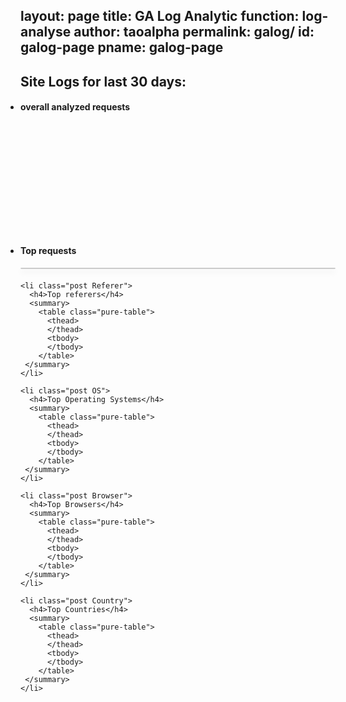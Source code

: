 layout: page
title: GA Log Analytic
function: log-analyse
author: taoalpha
permalink: galog/
id: galog-page
pname: galog-page
---
<style>
/************** GA log page ************/
article.galog ul {
  padding-left: 0px;
}

article.galog li.post.overall {
  height: 210px;
}

article.galog summary{
  margin-bottom: 20px;
}

article.galog li.overall summary ul li {
  width: 28%;
  float: left;
  margin: 0 20px 20px 0px;
  background-color: #F1F1F1;
  border-top: 4px solid #9E9E9E;
  color: #242424;
  font-weight: normal;
  padding: 7px;
}

article.galog li.overall summary span.itemname {
  font-size: 10px;
}

article.galog li.overall summary span.itemname i {
  margin-left: 5px;
}

article.galog li.overall summary span.count {
  font-size: 19px;
  text-shadow: 1px 1px 0 #FFF;
  padding: 8px 0px;
  display: block;
  font-weight: 700;
}
.pure-table {
    animation: float 5s infinite;
    border: 1px solid #cbcbcb;
    border-collapse: collapse;
    border-spacing: 0;
    box-shadow: 0 5px 10px rgba(0, 0, 0, 0.1);
    empty-cells: show;
    border-radius: 3px;
}
.pure-table a {
    color: #242424;
    outline: 0;
    text-decoration: none;
}
.pure-table td {
    border-left: 1px solid #cbcbcb;
}
.pure-table td,
.pure-table th {
    font-size: inherit;
    margin: 0;
    overflow: visible;
    padding: 6px 12px;
}
.pure-table th:last-child {
    padding-right: 0;
}
.pure-table th:last-child span {
    margin: 1px 15px 0 15px;
    float:right;
}
.pure-table thead th {
    border-bottom: 4px solid #9ea7af;
    border-right: 1px solid #343a45;
}
.pure-table tbody th {
    background: rgb(242, 242, 242);
    border-left: 1px solid rgb(203, 203, 203);
}
.pure-table td:first-child,
.pure-table th:first-child {
    border-left-width: 0
}
.pure-table td:last-child {
    white-space: normal;
    width: auto;
    word-break: break-all;
    word-wrap: break-word;
}
.pure-table thead {
    background: #242424;
    color: #FFF;
    text-align: left;
    text-shadow: 0px -1px 0px #000;
    vertical-align: bottom;
}
.pure-table td {
    background-color: #FFF
}
.pure-table td.num {
    text-align: right
}
.pure-table .sub td {
    background-color: #F2F2F2;
}
.pure-table tbody{
  color: #777;
  font-size:12px;
}
.pure-table tbody tr:nth-of-type(n+10){
  display:none;
}
.pure-table tbody tr:hover,
.pure-table-striped tr:nth-child(2n-1) td {
    background-color: #f4f4f4
}
.pure-table tr {
    border-bottom: 1px solid #ddd;
}
.pure-table thead tr {
    border: 1px solid rgb(52, 58, 69);
} 

</style>

<nav id="bread">
  <h2>Site Logs for last 30 days:</h2>
</nav>
<article class="galog">
  <ul class="article-list">
    <li class="post overall">
      <h4>overall analyzed requests</h4>
      <summary>
      </summary>
    </li>
    <li class="post Path">
      <h4>Top requests</h4>
      <summary>
      <table class="pure-table">
        <thead>
        </thead>
        <tbody>
        </tbody>
      </table>
     </summary>
    </li>

    <li class="post Referer">
      <h4>Top referers</h4>
      <summary>
        <table class="pure-table">
          <thead>
          </thead>
          <tbody>
          </tbody>
        </table>
     </summary>
    </li>

    <li class="post OS">
      <h4>Top Operating Systems</h4>
      <summary>
        <table class="pure-table">
          <thead>
          </thead>
          <tbody>
          </tbody>
        </table>
     </summary>
    </li>

    <li class="post Browser">
      <h4>Top Browsers</h4>
      <summary>
        <table class="pure-table">
          <thead>
          </thead>
          <tbody>
          </tbody>
        </table>
     </summary>
    </li>

    <li class="post Country">
      <h4>Top Countries</h4>
      <summary>
        <table class="pure-table">
          <thead>
          </thead>
          <tbody>
          </tbody>
        </table>
     </summary>
    </li>
  </ul>
</article>
